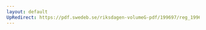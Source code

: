 ```yaml
---
layout: default
UpRedirect: https://pdf.swedeb.se/riksdagen-volumeG-pdf/199697/reg_199697/reg_199697_0306.pdf
---
```

